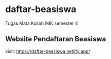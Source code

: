 # daftar-beasiswa

Tugas Mata Kuliah IMK semester 4
## Website Pendaftaran Beasiswa
visit: https://daftar-beasiswa.netlify.app/

